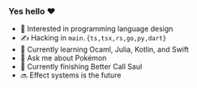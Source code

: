 ### Yes hello ❤️

- 🔭 Interested in programming language design
- ✍️ Hacking in `main.{ts,tsx,rs,go,py,dart}`
- 🌱 Currently learning Ocaml, Julia, Kotlin, and Swift
- 💬 Ask me about Pokémon
- 🍿 Currently finishing Better Call Saul
- 🔜 Effect systems is the future
